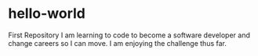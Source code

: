# hello-world
First Repository
I am learning to code to become a software developer and change careers so I can move.
I am enjoying the challenge thus far.
